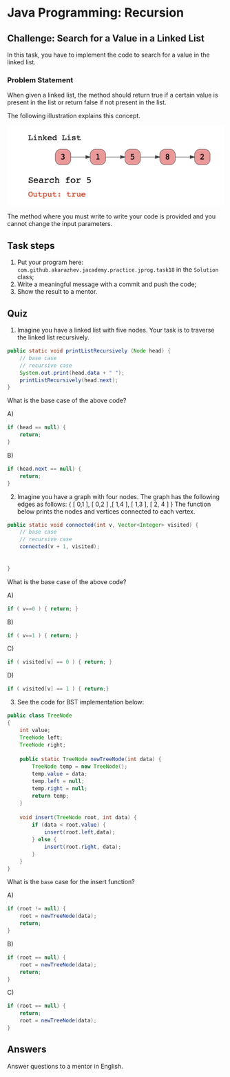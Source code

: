 # Java Programming: Recursion

## Challenge: Search for a Value in a Linked List

In this task, you have to implement the code to search for a value in the linked list.

### Problem Statement

When given a linked list, the method should return true if a certain value is present in the list or return false if 
not present in the list.

The following illustration explains this concept.

![alt text](../../etc/recursion/linked-list-search.png "Linked List")

The method where you must write to write your code is provided and you cannot change the input parameters.

## Task steps

1. Put your program here: `com.github.akarazhev.jacademy.practice.jprog.task18` in the `Solution` class; 
2. Write a meaningful message with a commit and push the code;
3. Show the result to a mentor.

## Quiz

1. Imagine you have a linked list with five nodes. Your task is to traverse the linked list recursively.

```java
public static void printListRecursively (Node head) {
    // base case
    // recursive case
    System.out.print(head.data + " ");
    printListRecursively(head.next);
}
```

What is the base case of the above code?

A) 
```java
if (head == null) {
    return;
}
```

B)
```java
if (head.next == null) {
    return;
}
```

2. Imagine you have a graph with four nodes. The graph has the following edges as follows: { [ 0,1 ], [ 0,2 ] ,[ 1,4 ], 
   [ 1,3 ], [ 2, 4 ] } The function below prints the nodes and vertices connected to each vertex.

```java
public static void connected(int v, Vector<Integer> visited) {
    // base case
    // recursive case
    connected(v + 1, visited);


}
```

What is the base case of the above code?

A)
```java
if ( v==0 ) { return; }
```

B)
```java
if ( v==1 ) { return; }
```

C)
```java
if ( visited[v] == 0 ) { return; }
```

D)
```java
if ( visited[v] == 1 ) { return;}
```

3. See the code for BST implementation below:

```java
public class TreeNode
{
    int value;
    TreeNode left;
    TreeNode right;
    
    public static TreeNode newTreeNode(int data) {
        TreeNode temp = new TreeNode();
        temp.value = data;
        temp.left = null;
        temp.right = null;
        return temp;
    }

    void insert(TreeNode root, int data) {
        if (data < root.value) {
            insert(root.left,data);
        } else {
            insert(root.right, data);
        }
    }
}
```

What is the `base` case for the insert function?

A)
```java
if (root != null) {
    root = newTreeNode(data);
    return;
}
```

B)
```java
if (root == null) {
    root = newTreeNode(data);
    return;
}
```

C)
```java
if (root == null) {
    return;
    root = newTreeNode(data);
}
```

## Answers

Answer questions to a mentor in English.